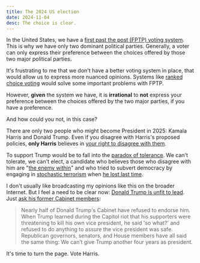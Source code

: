 ```yaml
---
title: The 2024 US election
date: 2024-11-04
desc: The choice is clear.
---
```


In the United States, we have a [first past the post (FPTP) voting system](https://www.youtube.com/watch?v=s7tWHJfhiyo). This is why we have only two dominant political parties. Generally, a voter can only express their preference between the choices offered by those two major political parties.

It's frustrating to me that we don't have a better voting system in place, that would allow us to express more nuanced opinions. Systems like [ranked choice voting](https://fairvote.org/our-reforms/ranked-choice-voting/) would solve some important problems with FPTP.

However, **given** the system we have, it is **irrational** to **not** express your preference between the choices offered by the two major parties, if you have a preference.

And how could you not, in this case?

There are only two people who might become President in 2025: Kamala Harris and Donald Trump. Even if you disagree with Harris's proposed policies, **only Harris** believes in [your right to disagree with them](https://www.threads.net/@kamalahq/post/DB4aHh4uP8l).

To support Trump would be to fall into the [paradox of tolerance](/posts/moderation). We can't tolerate, we can't elect, a candidate who believes those who disagree with him are "[the enemy within](https://www.theguardian.com/us-news/2024/oct/14/trump-military-enemy-within-armed-forces-election-day)" and who tried to subvert democracy by engaging in [stochastic terrorism](https://en.wikipedia.org/wiki/Stochastic_terrorism) when [he lost last time](https://en.wikipedia.org/wiki/January_6_United_States_Capitol_attack).

I don't usually like broadcasting my opinions like this on the broader Internet. But I feel a need to be clear now: [Donald Trump is unfit to lead](https://www.nytimes.com/interactive/2024/11/02/opinion/vote-harris-2024-election.html). Just [ask his former Cabinet members](https://www.thebulwark.com/p/reich-track-wrong-track):

> Nearly half of Donald Trump's Cabinet have refused to endorse him. When Trump learned during the Capitol riot that his supporters were threatening to kill his own vice president, he said 'so what?' and refused to do anything to assure the vice president was safe. Republican governors, senators, and House members have all said the same thing: We can’t give Trump another four years as president.

It's time to turn the page. Vote Harris.
